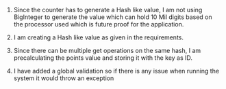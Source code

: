 1) Since the counter has to generate a Hash like value, I am not using BigInteger to generate the value which can hold 10 Mil digits based on the processor used which is future proof for the application.

2) I am creating a Hash like value as given in the requirements.

3) Since there can be multiple get operations on the same hash, I am precalculating the points value and storing it with the key as ID.

4) I have added a global validation so if there is any issue when running the system it would throw an exception